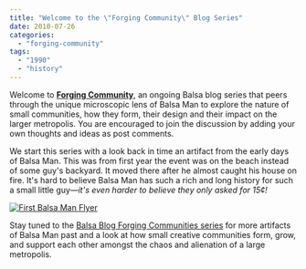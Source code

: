 ```yaml
---
title: "Welcome to the \"Forging Community\" Blog Series"
date: 2010-07-26
categories: 
  - "forging-community"
tags: 
  - "1990"
  - "history"
---
```


Welcome to **[Forging Community](http://balsaman.org/category/forging-community/)**, an ongoing Balsa blog series that peers through the unique microscopic lens of Balsa Man to explore the nature of small communities, how they form, their design and their impact on the larger metropolis. You are encouraged to join the discussion by adding your own thoughts and ideas as post comments.

We start this series with a look back in time an artifact from the early days of Balsa Man. This was from first year the event was on the beach instead of some guy's backyard. It moved there after he almost caught his house on fire. It's hard to believe Balsa Man has such a rich and long history for such a small little guy—_it's even harder to believe they only asked for 15¢!_

[![First Balsa Man Flyer](/images/First-Balsa-Man-Flyer.jpg "First Balsa Man Flyer")](http://balsaman.org/wp-content/uploads/2010/07/First-Balsa-Man-Flyer.jpg)

Stay tuned to the [Balsa Blog Forging Communities series](http://balsaman.org/category/forging-community/) for more artifacts of Balsa Man past and a look at how small creative communities form, grow, and support each other amongst the chaos and alienation of a large metropolis.
